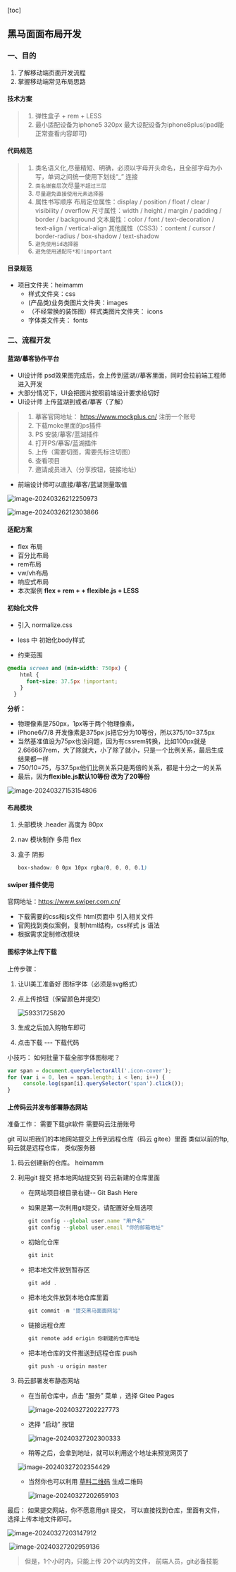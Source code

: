 [toc]





## 黑马面面布局开发

### 一、目的

1. 了解移动端页面开发流程
2. 掌握移动端常见布局思路





#### 技术方案

> 1. 弹性盒子 + rem + LESS 
> 4. 最小适配设备为iphone5 320px  最大设配设备为iphone8plus(ipad能正常查看内容即可)



#### 代码规范

> 1. 类名语义化,尽量精短、明确，必须以字母开头命名，且全部字母为小写，单词之间统一使用下划线“_” 连接
> 2. `类名嵌套层`次尽量`不超过三层`
> 3. `尽量避免直接使用元素选择器`
> 4. 属性书写顺序
>    布局定位属性：display / position / float / clear / visibility / overflow
>    尺寸属性：width / height / margin / padding / border / background
>    文本属性：color / font / text-decoration / text-align / vertical-align
>    其他属性（CSS3）：content / cursor / border-radius / box-shadow / text-shadow
> 5. `避免使用id选择器`
> 6. `避免使用通配符*和!important`



#### 目录规范

* 项目文件夹：heimamm
  * 样式文件夹：css
  * (产品类)业务类图片文件夹：images
  * （不经常换的装饰图）样式类图片文件夹： icons
  * 字体类文件夹： fonts





### 二、流程开发

#### 蓝湖/摹客协作平台

- UI设计师 psd效果图完成后，会上传到蓝湖//摹客里面，同时会拉前端工程师进入开发
- 大部分情况下，UI会把图片按照前端设计要求给切好
- UI设计师 上传蓝湖到或者/摹客（了解）

> 1. 摹客官网地址： https://www.mockplus.cn/  注册一个账号
> 2. 下载moke里面的ps插件 
> 3. PS 安装/摹客/蓝湖插件
> 3. 打开PS/摹客/蓝湖插件
> 4. 上传（需要切图，需要先标注切图）
> 5. 查看项目
> 6. 邀请成员进入（分享按钮，链接地址）

- 前端设计师可以直接/摹客/蓝湖测量取值

![image-20240326212250973](http://images.newstar.net.cn/sally-imgsimage-20240326212250973.png) 



![image-20240326212303866](http://images.newstar.net.cn/sally-imgsimage-20240326212303866.png) 





#### 适配方案

- flex 布局  
- 百分比布局
- rem布局
- vw/vh布局
- 响应式布局
- 本次案例  **flex + rem + + flexible.js +  LESS**   

#### 初始化文件

- 引入  normalize.css

- less 中 初始化body样式

- 约束范围

~~~css
@media screen and (min-width: 750px) {
    html {
      font-size: 37.5px !important;
    }
  }
~~~

**分析：**

* 物理像素是750px，1px等于两个物理像素，
* iPhone6/7/8 开发像素是375px js把它分为10等份，所以375/10=37.5px
* 当然基准值设为75px也没问题，因为有cssrem转换，比如100px就是2.666667rem，大了除就大，小了除了就小，只是一个比例关系，最后生成结果都一样
* 750/10=75，与37.5px他们比例关系只是两倍的关系，都是十分之一的关系
* 最后，因为**flexible.js默认10等份 改为了20等份**

![image-20240327153154806](http://images.newstar.net.cn/sally-imgsimage-20240327153154806.png) 






#### 布局模块

1. 头部模块  .header    高度为 80px 

2. nav 模块制作  多用 flex

3. 盒子 阴影

   ~~~css
   box-shadow: 0 0px 10px rgba(0, 0, 0, 0.1)
   ~~~

   


#### swiper 插件使用

官网地址：<https://www.swiper.com.cn/>

- 下载需要的css和js文件  html页面中 引入相关文件
- 官网找到类似案例，复制html结构，css样式  js 语法
- 根据需求定制修改模块



#### 图标字体上传下载

上传步骤：

1. 让UI美工准备好 图标字体（必须是svg格式）

2. 点上传按钮（保留颜色并提交）

   ![59331725820](C:\Users\kandy\AppData\Local\Temp\1593317258207.png)

3. 生成之后加入购物车即可

4. 点击下载 --- 下载代码

小技巧：  如何批量下载全部字体图标呢？

~~~javascript
var span = document.querySelectorAll('.icon-cover');
for (var i = 0, len = span.length; i < len; i++) {
     console.log(span[i].querySelector('span').click());
}
~~~



#### 上传码云并发布部署静态网站

准备工作：  需要下载git软件    需要码云注册账号

git 可以把我们的本地网站提交上传到远程仓库（码云 gitee）里面    类似以前的ftp,码云就是远程仓库， 类似服务器 

1. 码云创建新的仓库。   heimamm  

2. 利用git 提交 把本地网站提交到 码云新建的仓库里面

   - 在网站项目根目录右键-- Git Bash Here

   - 如果是第一次利用git提交，请配置好全局选项

     ~~~javascript
     git config --global user.name "用户名"
     git config --global user.email "你的邮箱地址"
     ~~~

   - 初始化仓库

     ~~~javascript
     git init
     ~~~

   - 把本地文件放到暂存区

     ~~~javascript
     git add .
     ~~~

   - 把本地文件放到本地仓库里面

     ~~~javascript
     git commit -m '提交黑马面面网站'
     ~~~

   - 链接远程仓库

     ~~~javascript
     git remote add origin 你新建的仓库地址
     ~~~

   - 把本地仓库的文件推送到远程仓库 push

     ~~~javascript
     git push -u origin master
     ~~~

3. 码云部署发布静态网站

   - 在当前仓库中，点击  “服务”   菜单 ，选择 Gitee Pages

     ![image-20240327202227773](http://images.newstar.net.cn/sally-imgsimage-20240327202227773.png)  

     

   - 选择 “启动” 按钮

     ![image-20240327202300333](http://images.newstar.net.cn/sally-imgsimage-20240327202300333.png) 

     

   - 稍等之后，会拿到地址，就可以利用这个地址来预览网页了

   ![image-20240327202354429](http://images.newstar.net.cn/sally-imgsimage-20240327202354429.png) 

   - 当然你也可以利用  [草料二维码](https://cli.im/) 生成二维码   
   
     ![image-20240327202659103](http://images.newstar.net.cn/sally-imgsimage-20240327202659103.png) 

最后： 如果提交网站，你不愿意用git 提交， 可以直接找到仓库，里面有文件，选择上传本地文件即可。

![image-20240327203147912](http://images.newstar.net.cn/sally-imgsimage-20240327203147912.png) 

​       ![image-20240327202959136](http://images.newstar.net.cn/sally-imgsimage-20240327202959136.png) 



> 但是，1个小时内，只能上传 20个以内的文件， 前端人员，git必备技能